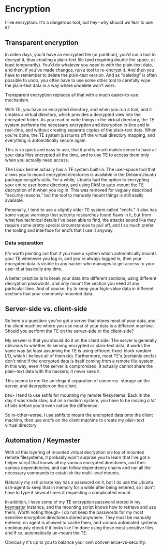 
# Encryption

I like encryption.
It's a dangerous tool, but hey- why should *we* fear to use it?


## Transparent encryption

In olden days, you'd have an encrypted file (or partition), you'd run a tool
to decrypt it, thus creating a plain-text file (and requiring double the
space, at least temporarily).  You'd do whatever you need to with the
plain-text data, and then, if you've made changes, run a tool to re-encrypt
it.  And then you have to remember to delete the plain-text version.  And as
"deleting" is often possible to undo, you often have to use some other tool to
carefully wipe the plain-text data in a way where undelete won't work.

Transparent encryption replaces all that with a much easier-to-use mechanism.

With TE, you have an encrypted directory, and when you run a tool, and it
creates a virtual directory, which provides a decrypted view into the
encrypted folder.  As you read or write things in the virtual directory, the
TE system performs the necessary encryption and decryption in-line and in
real-time, and without creating separate copies of the plain-text data.  When
you're done, the TE system just turns off the virtual directory mapping, and
everything is automatically secure again.

This is so quick and easy to use, that it pretty much makes sense to have all
your data files encrypted all the time, and to use TE to access them only when
you actually need access.

The Linux kernel actually has a TE system built-in.  The user-space tool that
allows you to mount encrypted directories is available in the Debian/Ubuntu
package ecryptfs-utils.  For a while, Ubuntu had the option to encrypting your
entire user home directory, and using PAM to auto-mount the TE decryption of
it when you log in.  This was removed for vaguely described "security
reasons," but the tool to manually mount things is still easily available.

Personally, I tend to use a slightly older TE system called "encfs."  It also
has some vague warnings that security researches found flaws in it, but from
what few technical details I've been able to find, the attacks sound like they
require some pretty special circumstances to pull off, and I so much prefer
the tooling and interface for encfs that I use it anyway.


### Data separation

It's worth pointing out that if you have a system which automatically mounts
your TE whenever you log in, and you're always logged in, then your encrypted
data is visible to any hacker who manages to get access to your user-id at
basically any time.

A better practice is to break your data into different sections, using
different decryption passwords, and only mount the section you need at any
particular time.  And of course, try to keep your high-value data in different
sections that your commonly-mounted data.


## Server-side vs. client-side

So here's a question: you've got a server that stores most of your data, and
the client machine where you use most of your data is a different machine.
Should you perform the TE on the server-side or the client-side?

My answer is that you should do it on the client side.  The server is
generally oblivious to whether its serving encrypted or plain-text data; it
works the same way (at least assuming the TE is using efficient fixed-block
random I/O, which I believe all of them do).  Furthermore, most TE's
(certainly encfs) don't mind if the encrypted data is itself coming from a
remote file-system.  In this way, even if the server is compromised, it
actually cannot share the plain-text data with the hackers; it never sees it.

This seems to me like an elegant separation of concerns- storage on the server,
and decryption on the client.

btw- I tend to use sshfs for mounting my remote filesystems.  Back in the day
it was kinda slow, but on a modern system, you have to be moving *a lot* of
bits before you'd even notice the difference.

So in-other-worse, I use sshfs to mount the encrypted data onto the client
machine, then use encfs on the client machine to create my plain-text virtual
directory.


## Automation / Keymaster

With all this layering of mounted virtual decryption on-top of mounted remote
filesystems, it probably won't surprise you to learn that I've got a helper
script that knows all my various encrypted directories, and their various
dependencies, and can follow dependency chains and run all the necessary
commands to establish the multi-level mounts.

Naturally my ssh private key has a password on it, but I do use the Ubuntu
ssh-agent to keep that in memory for a while after being entered, so I don't
have to type it several times if requesting a complicated mount.

In addition, I have some of my TE encryption password stored in my
[keymaster](../services/keymaster) instance, and the mounting script knows
how to retrieve and use them.  Worth noting though- I do not keep the
passwords for my most sensitive encryption directories stored anywhere.  They
must be manually entered, no agent is allowed to cache them, and various
automated systems continuously check if it looks like I'm done using those
most sensitive files, and if so, automatically un-mount the TE.

Obviously it's up to you to balance your own convenience-vs-security.

